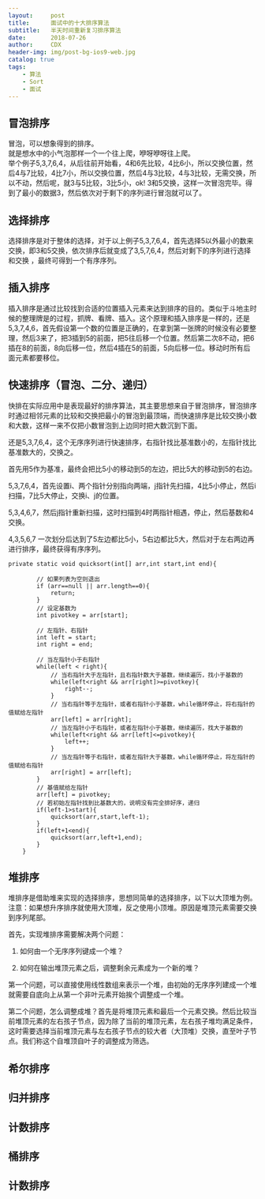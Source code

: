 ```yaml
---
layout:     post
title:      面试中的十大排序算法
subtitle:   半天时间重新复习排序算法
date:       2018-07-26
author:     CDX
header-img: img/post-bg-ios9-web.jpg
catalog: true
tags:
    - 算法
    - Sort
    - 面试
---
```

## 冒泡排序
  
冒泡，可以想象得到的排序。    
就是想水中的小气泡那样一个一个往上爬，咿呀咿呀往上爬。  
举个例子5,3,7,6,4，从后往前开始看，4和6先比较，4比6小，所以交换位置，然后4与7比较，4比7小，所以交换位置，然后4与3比较，4与3比较，无需交换，所以不动，然后呢，就3与5比较，3比5小，ok!  3和5交换，这样一次冒泡完毕。得到了最小的数据3，然后依次对于剩下的序列进行冒泡就可以了。
  
## 选择排序  
  
选择排序是对于整体的选择，对于以上例子5,3,7,6,4，首先选择5以外最小的数来交换，即3和5交换，依次排序后就变成了3,5,7,6,4，然后对剩下的序列进行选择和交换 ，最终可得到一个有序序列。

## 插入排序
  
插入排序是通过比较找到合适的位置插入元素来达到排序的目的。类似于斗地主时候的整理牌是的过程，抓牌、看牌、插入。这个原理和插入排序是一样的，还是5,3,7,4,6，首先假设第一个数的位置是正确的，在拿到第一张牌的时候没有必要整理，然后3来了，把3插到5的前面，把5往后移一个位置。然后第二次8不动，把6插在8的前面，8向后移一位，然后4插在5的前面，5向后移一位。移动时所有后面元素都要移位。  
  
## 快速排序（冒泡、二分、递归）
    
快排在实际应用中是表现最好的排序算法，其主要思想来自于冒泡排序，冒泡排序时通过相邻元素的比较和交换把最小的冒泡到最顶端，而快速排序是比较交换小数和大数，这样一来不仅把小数冒泡到上边同时把大数沉到下面。    
  
还是5,3,7,6,4，这个无序序列进行快速排序，右指针找比基准数小的，左指针找比基准数大的，交换之。
  
首先用5作为基准，最终会把比5小的移动到5的左边，把比5大的移动到5的右边。  
  
5,3,7,6,4，首先设置i、两个指针分别指向两端，j指针先扫描，4比5小停止，然后i扫描，7比5大停止，交换i、j的位置。
  
5,3,4,6,7，然后j指针重新扫描，这时扫描到4时两指针相遇，停止，然后基数和4交换。

4,3,5,6,7 一次划分后达到了5左边都比5小，5右边都比5大，然后对于左右两边再进行排序，最终获得有序序列。
  
```
private static void quicksort(int[] arr,int start,int end){

        // 如果列表为空则退出
        if (arr==null || arr.length==0){
            return;
        }
        // 设定基数为
        int pivotkey = arr[start];

        // 左指针、右指针
        int left = start;
        int right = end;

        // 当左指针小于右指针
        while(left < right){
            // 当右指针大于左指针，且右指针数大于基数，继续遍历，找小于基数的
            while(left<right && arr[right]>=pivotkey){
                right--;
            }
            // 当右指针等于左指针，或者右指针小于基数，while循环停止，将右指针的值赋给左指针
            arr[left] = arr[right];
            // 当左指针小于右指针，或者左指针小于基数，继续遍历，找大于基数的
            while(left<right && arr[left]<=pivotkey){
                left++;
            }
            // 当左指针等于右指针，或者左指针大于基数，while循环停止，将左指针的值赋给右指针
            arr[right] = arr[left];
        }
        // 基值赋给左指针
        arr[left] = pivotkey;
        // 若初始左指针找到比基数大的，说明没有完全排好序，递归
        if(left-1>start){
            quicksort(arr,start,left-1);
        }
        if(left+1<end){
            quicksort(arr,left+1,end);
        }
    }
```

## 堆排序

堆排序是借助堆来实现的选择排序，思想同简单的选择排序，以下以大顶堆为例。注意：如果想升序排序就使用大顶堆，反之使用小顶堆。原因是堆顶元素需要交换到序列尾部。

首先，实现堆排序需要解决两个问题：

1. 如何由一个无序序列键成一个堆？

2. 如何在输出堆顶元素之后，调整剩余元素成为一个新的堆？

第一个问题，可以直接使用线性数组来表示一个堆，由初始的无序序列建成一个堆就需要自底向上从第一个非叶元素开始挨个调整成一个堆。

第二个问题，怎么调整成堆？首先是将堆顶元素和最后一个元素交换。然后比较当前堆顶元素的左右孩子节点，因为除了当前的堆顶元素，左右孩子堆均满足条件，这时需要选择当前堆顶元素与左右孩子节点的较大者（大顶堆）交换，直至叶子节点。我们称这个自堆顶自叶子的调整成为筛选。


## 希尔排序
## 归并排序
## 计数排序
## 桶排序
## 计数排序



